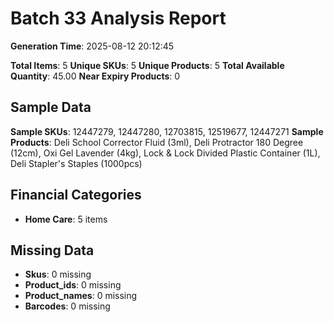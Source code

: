 # Batch 33 Analysis Report

**Generation Time**: 2025-08-12 20:12:45

**Total Items**: 5
**Unique SKUs**: 5
**Unique Products**: 5
**Total Available Quantity**: 45.00
**Near Expiry Products**: 0

## Sample Data
**Sample SKUs**: 12447279, 12447280, 12703815, 12519677, 12447271
**Sample Products**: Deli School Corrector Fluid (3ml), Deli Protractor 180 Degree (12cm), Oxi Gel Lavender (4kg), Lock & Lock Divided Plastic Container (1L), Deli Stapler's Staples (1000pcs)

## Financial Categories
- **Home Care**: 5 items

## Missing Data
- **Skus**: 0 missing
- **Product_ids**: 0 missing
- **Product_names**: 0 missing
- **Barcodes**: 0 missing
